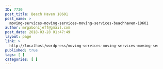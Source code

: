 ```yaml
---
ID: 7730
post_title: Beach Haven 18601
post_name: >
  moving-services-moving-services-moving-services-beachhaven-18601
author: mrgabonijeff@gmail.com
post_date: 2018-03-28 01:47:49
layout: page
link: >
  http://localhost/wordpress/moving-services-moving-services-moving-services-beachhaven-18601/
published: true
tags: [ ]
categories: [ ]
---
```

